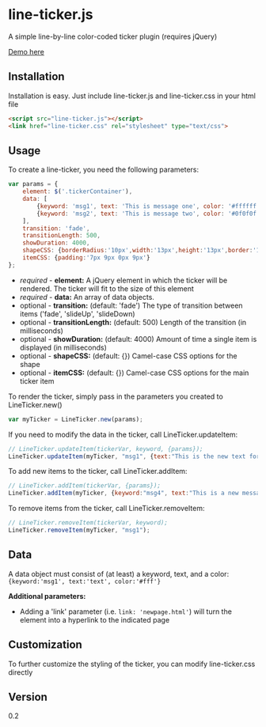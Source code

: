 line-ticker.js
=========

A simple line-by-line color-coded ticker plugin (requires jQuery)

[Demo here](http://htmlpreview.github.io/?https://raw.githubusercontent.com/teleganov/line-ticker-js/master/demos/demo.html)

Installation
------------
Installation is easy. Just include line-ticker.js and line-ticker.css in your html file
```html
<script src="line-ticker.js"></script>
<link href="line-ticker.css" rel="stylesheet" type="text/css">
```

Usage
-----
To create a line-ticker, you need the following parameters:
```javascript
var params = {
    element: $('.tickerContainer'),
    data: [
        {keyword: 'msg1', text: 'This is message one', color: '#ffffff'},
        {keyword: 'msg2', text: 'This is message two', color: '#0f0f0f'}
    ],
    transition: 'fade',
    transitionLength: 500,
    showDuration: 4000,
    shapeCSS: {borderRadius:'10px',width:'13px',height:'13px',border:'1px solid #EFEFEF'},
    itemCSS: {padding:'7px 9px 0px 9px'}
};
```
- *required* - **element:** A jQuery element in which the ticker will be rendered. The ticker will fit to the size of this element
- *required* - **data:** An array of data objects.
- optional - **transition:** (default: 'fade') The type of transition between items ('fade', 'slideUp', 'slideDown)
- optional - **transitionLength:** (default: 500) Length of the transition (in milliseconds)
- optional - **showDuration:** (default: 4000) Amount of time a single item is displayed (in milliseconds)
- optional - **shapeCSS:** (default: {}) Camel-case CSS options for the shape
- optional - **itemCSS:** (default: {}) Camel-case CSS options for the main ticker item

To render the ticker, simply pass in the parameters you created to LineTicker.new()
```javascript
var myTicker = LineTicker.new(params);
```
If you need to modify the data in the ticker, call LineTicker.updateItem:
```javascript
// LineTicker.updateItem(tickerVar, keyword, {params});
LineTicker.updateItem(myTicker, "msg1", {text:"This is the new text for message 1", color:"#f0f0f0"});
```
To add new items to the ticker, call LineTicker.addItem:
```javascript
// LineTicker.addItem(tickerVar, {params});
LineTicker.addItem(myTicker, {keyword:"msg4", text:"This is a new message, msg4", color:"#f0f0f0"});
```
To remove items from the ticker, call LineTicker.removeItem:
```javascript
// LineTicker.removeItem(tickerVar, keyword);
LineTicker.removeItem(myTicker, "msg1");
```

Data
----
A data object must consist of (at least) a keyword, text, and a color: `{keyword:'msg1', text:'text', color:'#fff'}`  
  
**Additional parameters:**
- Adding a 'link' parameter (i.e. `link: 'newpage.html'`) will turn the element into a hyperlink to the indicated page

Customization
-------------
To further customize the styling of the ticker, you can modify line-ticker.css directly

Version
----

0.2